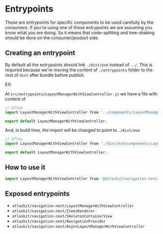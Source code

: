 # Entrypoints

These are entrypoints for specific components to be used carefully by the consumers. If you're using one of these entrypoints we are assuming you know what you are doing. So it means that code-splitting and tree-shaking should be done on the consumer/product side.

## Creating an entrypoint

By default all the entrypoints should link `./dist/esm` instead of `../`. This is required because we're moving the content of `./entrypoints` folder to the root of `dist` after bundle before publish.

EX:

At `src/entrypoints/LayoutManagerWithViewController.js` we have a file with content of

```js
// @flow
import LayoutManagerWithViewController from '../components/LayoutManagerWithViewController';

export default LayoutManagerWithViewController;
```

And, in build time, the import will be changed to point to `./dist/esm`

```js
// @flow
import LayoutManagerWithViewController from './dist/esm/components/LayoutManagerWithViewController';

export default LayoutManagerWithViewController;
```

## How to use it

```js
import LayoutManagerWithViewController from '@atlaskit/navigation-next/LayoutManagerWithViewController';
```

## Exposed entrypoints

- `atlaskit/navigation-next/LayoutManagerWithViewController`
- `atlaskit/navigation-next/ItemsRenderer`
- `atlaskit/navigation-next/SkeletonContainerView`
- `atlaskit/navigation-next/NavigationProvider`
- `atlaskit/navigation-next/AsyncLayoutManagerWithViewController`

